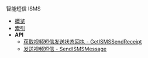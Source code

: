 <div class="sidebar_title icon__isms">智能短信 ISMS</div>


- [概览](api/isms-api/README.md)
- [索引](api/isms-api/index.md)
- **API**
    - [获取视频短信发送状态回执 - GetISMSSendReceipt](api/isms-api/get_isms_send_receipt)
    - [发送视频短信 - SendISMSMessage](api/isms-api/send_isms_message)
